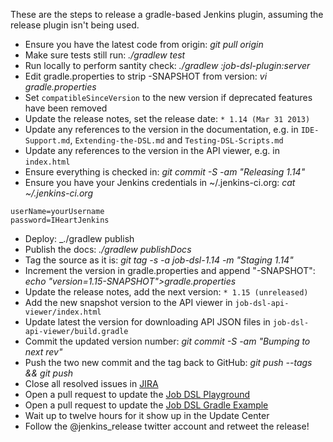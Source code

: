 These are the steps to release a gradle-based Jenkins plugin, assuming the release plugin isn't being used.

* Ensure you have the latest code from origin: _git pull origin_
* Make sure tests still run: _./gradlew test_
* Run locally to perform santity check: _./gradlew :job-dsl-plugin:server_
* Edit gradle.properties to strip -SNAPSHOT from version: _vi gradle.properties_
* Set `compatibleSinceVersion` to the new version if deprecated features have been removed
* Update the release notes, set the release date: `* 1.14 (Mar 31 2013)`
* Update any references to the version in the documentation, e.g. in `IDE-Support.md`, `Extending-the-DSL.md` and
  `Testing-DSL-Scripts.md`
* Update any references to the version in the API viewer, e.g. in `index.html`
* Ensure everything is checked in: _git commit -S -am "Releasing 1.14"_
* Ensure you have your Jenkins credentials in ~/.jenkins-ci.org: _cat ~/.jenkins-ci.org_
```
userName=yourUsername
password=IHeartJenkins
```
* Deploy: _./gradlew publish
* Publish the docs: _./gradlew publishDocs_
* Tag the source as it is: _git tag -s -a job-dsl-1.14 -m "Staging 1.14"_
* Increment the version in gradle.properties and append "-SNAPSHOT": _echo "version=1.15-SNAPSHOT">gradle.properties_
* Update the release notes, add the next version: `* 1.15 (unreleased)`
* Add the new snapshot version to the API viewer in `job-dsl-api-viewer/index.html`
* Update latest the version for downloading API JSON files in `job-dsl-api-viewer/build.gradle`
* Commit the updated version number: _git commit -S -am "Bumping to next rev"_
* Push the two new commit and the tag back to GitHub: _git push --tags && git push_
* Close all resolved issues in [JIRA](https://issues.jenkins-ci.org/browse/JENKINS/component/16720)
* Open a pull request to update the [Job DSL Playground](https://github.com/sheehan/job-dsl-playground) 
* Open a pull request to update the [Job DSL Gradle Example](https://github.com/sheehan/job-dsl-gradle-example)
* Wait up to twelve hours for it show up in the Update Center
* Follow the @jenkins_release twitter account and retweet the release!